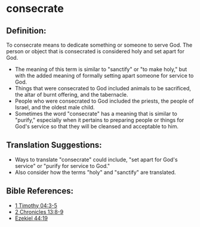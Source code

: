 # consecrate #

## Definition: ##

To consecrate means to dedicate something or someone to serve God. The person or object that is consecrated is considered holy and set apart for God.

* The meaning of this term is similar to "sanctify" or "to make holy," but with the added meaning of formally setting apart someone for service to God.
* Things that were consecrated to God included animals to be sacrificed, the altar of burnt offering, and the tabernacle.
* People who were consecrated to God included the priests, the people of Israel, and the oldest male child.
* Sometimes the word "consecrate" has a meaning that is similar to "purify," especially when it pertains to preparing people or things for God's service so that they will be cleansed and acceptable to him.

## Translation Suggestions: ##

* Ways to translate "consecrate" could include, "set apart for God's service" or "purify for service to God."
* Also consider how the terms "holy" and "sanctify" are translated.



## Bible References: ##

* [1 Timothy 04:3-5](en/tn/1ti/help/04/03)
* [2 Chronicles 13:8-9](en/tn/2ch/help/13/08)
* [Ezekiel 44:19](en/tn/ezk/help/44/19)